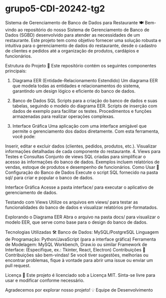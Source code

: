 # grupo5-CDI-20242-tg2
Sistema de Gerenciamento de Banco de Dados para Restaurante 🍽️
Bem-vindo ao repositório do nosso Sistema de Gerenciamento de Banco de Dados (SGBD) desenvolvido para atender as necessidades de um restaurante. Este projeto tem como objetivo fornecer uma solução robusta e intuitiva para o gerenciamento de dados do restaurante, desde o cadastro de clientes e pedidos até a organização de produtos, cardápios e funcionários.

Estrutura do Projeto 📂
Este repositório contém os seguintes componentes principais:

1. Diagrama EER (Entidade-Relacionamento Estendido)
Um diagrama EER que modela todas as entidades e relacionamentos do sistema, garantindo um design lógico e eficiente do banco de dados.

2. Banco de Dados SQL
Scripts para a criação do banco de dados e suas tabelas, seguindo o modelo do diagrama EER.
Scripts de inserção com dados de exemplo para facilitar os testes.
Procedimentos e funções armazenadas para realizar operações complexas.
3. Interface Gráfica
Uma aplicação com uma interface amigável que permite o gerenciamento dos dados diretamente. Com esta ferramenta, você pode:

Inserir, editar e excluir dados (clientes, pedidos, produtos, etc.).
Visualizar informações detalhadas de cada componente do restaurante.
4. Views para Testes e Consultas
Conjunto de views SQL criadas para simplificar o acesso às informações do banco de dados.
Exemplos incluem relatórios de vendas, estoque de produtos e desempenho de funcionários.
Como Usar 🚀
Configuração do Banco de Dados
Execute o script SQL fornecido na pasta sql/ para criar e popular o banco de dados.

Interface Gráfica
Acesse a pasta interface/ para executar o aplicativo de gerenciamento de dados.

Testando com Views
Utilize os arquivos em views/ para testar as funcionalidades do banco de dados e visualizar relatórios pré-formatados.

Explorando o Diagrama EER
Abra o arquivo na pasta docs/ para visualizar o modelo EER, que serve como base para o design do banco de dados.

Tecnologias Utilizadas 🛠️
Banco de Dados: MySQL/PostgreSQL
Linguagem de Programação: Python/JavaScript (para a interface gráfica)
Ferramenta de Modelagem: MySQL Workbench, Draw.io ou similar
Framework de Interface: (Especifique, ex.: Tkinter, React, Electron)
Contribuições 🤝
Contribuições são bem-vindas! Se você tiver sugestões, melhorias ou encontrar problemas, fique à vontade para abrir uma issue ou enviar um pull request.

Licença 📄
Este projeto é licenciado sob a Licença MIT. Sinta-se livre para usar e modificar conforme necessário.

Agradecemos por explorar nosso projeto! 💡
Equipe de Desenvolvimento